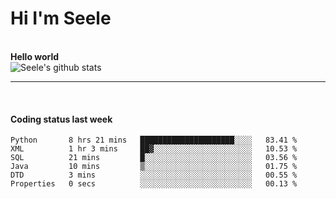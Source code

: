 <h1>Hi I'm Seele</h1>
<br>
<b> Hello world</b>
<br>
<img src="https://github-readme-stats.vercel.app/api?username=Seele0oO&show_icons=true&icon_color=0366d6&bg_color=ffffff&hide_title=true&hide=contribs&include_all_commits=true" alt="Seele's github stats"/>
<hr>
<br>
<h4>Coding status last week </h4>

<!--START_SECTION:waka-->

```text
Python       8 hrs 21 mins   █████████████████████░░░░   83.41 %
XML          1 hr 3 mins     ██▓░░░░░░░░░░░░░░░░░░░░░░   10.53 %
SQL          21 mins         █░░░░░░░░░░░░░░░░░░░░░░░░   03.56 %
Java         10 mins         ▒░░░░░░░░░░░░░░░░░░░░░░░░   01.75 %
DTD          3 mins          ░░░░░░░░░░░░░░░░░░░░░░░░░   00.55 %
Properties   0 secs          ░░░░░░░░░░░░░░░░░░░░░░░░░   00.13 %
```

<!--END_SECTION:waka-->
<br>

